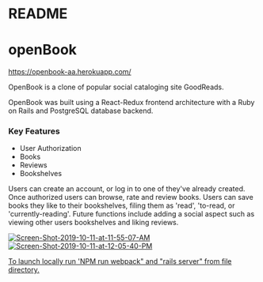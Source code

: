 # README


# openBook
https://openbook-aa.herokuapp.com/

OpenBook is a clone of popular social cataloging site GoodReads.

OpenBook was built using a React-Redux frontend architecture with a Ruby on Rails and PostgreSQL database backend.

### Key Features
* User Authorization
* Books
* Reviews
* Bookshelves

Users can create an account, or log in to one of they've already created. Once authorized users can browse, rate and review books. Users can save books they like to their bookshelves, filing them as 'read', 'to-read, or 'currently-reading'. Future functions include adding a social aspect such as viewing other users bookshelves and liking reviews.

<a href="https://ibb.co/LnfwyPG"><img src="https://i.ibb.co/5BVD397/Screen-Shot-2019-10-11-at-11-55-07-AM.png" alt="Screen-Shot-2019-10-11-at-11-55-07-AM" border="0"></a>
<a href="https://ibb.co/d571R7v"><img src="https://i.ibb.co/4VJ9HJL/Screen-Shot-2019-10-11-at-12-05-40-PM.png" alt="Screen-Shot-2019-10-11-at-12-05-40-PM" border="0"></a><br /><a target='_blank' href='https://poetandpoem.com/interpretation-of-a-red-red-rose'>

To launch locally run 'NPM run webpack" and "rails server" from file directory.
